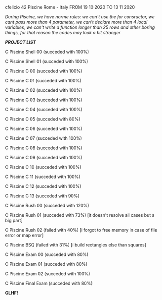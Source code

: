 cfelicio 42 Piscine
Rome - Italy
FROM 19 10 2020 TO 13 11 2020

*During Piscine, we have norme rules: we can't use the for consructor, we cant pass more than 4 parameter, we can't declare more than 4 local variables, we can't write a function longer than 25 rows and other boring things, for that reason the codes may look a bit stranger*

***PROJECT LIST***

C Piscine Shell 00 (succeded with 100%)

C Piscine Shell 01 (succeded with 100%)

C Piscine C 00 (succeded with 100%)

C Piscine C 01 (succeded with 100%)

C Piscine C 02 (succeded with 100%)

C Piscine C 03 (succeded with 100%)

C Piscine C 04 (succeded with 100%)

C Piscine C 05 (succeded with 80%)

C Piscine C 06 (succeded with 100%)

C Piscine C 07 (succeded with 100%)

C Piscine C 08 (succeded with 100%)

C Piscine C 09 (succeded with 100%)

C Piscine C 10 (succeded with 100%)

C Piscine C 11 (succeded with 100%)

C Piscine C 12 (succeded with 100%)

C Piscine C 13 (succeded with 90%)

C Piscine Rush 00 (succeded with 120%)

C Piscine Rush 01 (succeded with 73%) [it doesn't resolve all cases but a big part]

C Piscine Rush 02 (failed with 40%) [i forgot to free memory in case of file error or map error]

C Piscine BSQ (failed with 31%) [i build rectangles else than squares]

C Piscine Exam 00 (succeded with 80%)

C Piscine Exam 01 (succeded with 80%)

C Piscine Exam 02 (succeded with 100%)

C Piscine Final Exam (succeded with 80%)


**GLHF!**
